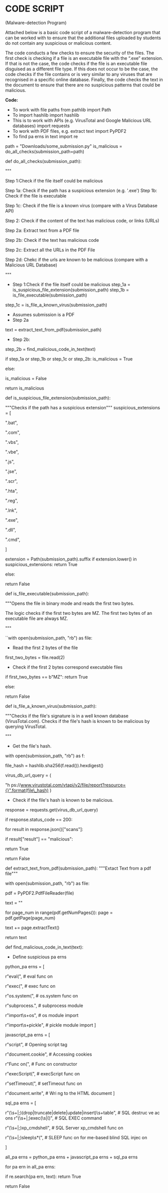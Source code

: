﻿# CODE SCRIPT

(Malware-detection Program)

Attached below is a basic code script of a malware-detection program that can be worked with to
ensure that the additional files uploaded by students do not contain any suspicious or malicious
content.

The code conducts a few checks to ensure the security of the files. The first check is checking if a
file is an executable file with the “.exe” extension. If that is not the case, the code checks if
the file is an executable file disguised as a different file type. If this does not occur to be the
case, the code checks if the file contains or is very similar to any viruses that are recognised in
a specific online database. Finally, the code checks the text in the document to ensure that there
are no suspicious patterns that could be malicious.

**Code:**

- To work with file paths from pathlib import Path
- To import hashlib import hashlib
- This is to work with APIs (e.g. VirusTotal and Google Malicious URL databases) import requests
- To work with PDF files, e.g. extract text import PyPDF2
- To find pa erns in text import re

path = "Downloads/some_submission.py" is_malicious = do_all_checks(submission_path=path)

def do_all_checks(submission_path):

"""

Step 1:Check if the file itself could be malicious

Step 1a: Check if the path has a suspicious extension (e.g. '.exe') Step 1b: Check if the file is
executable

Step 1c: Check if the file is a known virus (compare with a Virus Database API)

Step 2: Check if the content of the text has malicious code, or links (URLs)

Step 2a: Extract text from a PDF file

Step 2b: Check if the text has malicious code

Step 2c: Extract all the URLs in the PDF File

Step 2d: Chekc if the urls are known to be malicious (compare with a Malicious URL Database)

"""

- Step 1:Check if the file itself could be malicious step_1a =
  is_suspicious_file_extension(submission_path) step_1b = is_file_executable(submission_path)

step_1c = is_file_a_known_virus(submission_path)

- Assumes submission is a PDF
- Step 2a

text = extract_text_from_pdf(submission_path)

- Step 2b:

step_2b = find_malicious_code_in_text(text)

if step_1a or step_1b or step_1c or step_2b: is_malicious = True

else:

is_malicious = False

return is_malicious

def is_suspicious_file_extension(submission_path):

"""Checks if the path has a suspicious extension""" suspicious_extensions = [

".bat",

".com",

".vbs",

".vbe",

".js",

".jse",

".scr",

".hta",

".reg",

".lnk",

".exe",

".dll",

".cmd",

]

extension = Path(submission_path).suffix if extension.lower() in suspicious_extensions: return True

else:

return False

def is_file_executable(submission_path):

"""Opens the file in binary mode and reads the first two bytes.

The logic checks if the first two bytes are MZ. The first two bytes of an executable file are always
MZ.

"""

``with open(submission_path, "rb") as file:

- Read the first 2 bytes of the file

first_two_bytes = file.read(2)

- Check if the first 2 bytes correspond executable files

if first_two_bytes == b"MZ": return True

else:

return False

def is_file_a_known_virus(submission_path):

"""Checks if the file's signature is in a well known database (VirusTotal.com). Checks if the file's
hash is known to be malicious by querying VirusTotal.

"""

- Get the file's hash.

with open(submission_path, "rb") as f:

file_hash = hashlib.sha256(f.read()).hexdigest()

virus_db_url_query = (

"h ps://www.virustotal.com/vtapi/v2/file/report?resource={}".format(file\_hash) )

- Check if the file's hash is known to be malicious.

response = requests.get(virus_db_url_query)

if response.status_code == 200:

for result in response.json()["scans"]:

if result["result"] == "malicious":

return True

return False

def extract_text_from_pdf(submission_path): """Extact Text from a pdf file"""

with open(submission_path, "rb") as file:

pdf = PyPDF2.PdfFileReader(file)

text = ""

for page_num in range(pdf.getNumPages()): page = pdf.getPage(page_num)

text += page.extractText()

return text

def find_malicious_code_in_text(text):

- Define suspicious pa erns

python_pa erns = [

r"eval\(", # eval func on

r"exec\(", # exec func on

r"os\.system\(", # os.system func on

r"subprocess\.", # subprocess module

r"import\s+os", # os module import

r"import\s+pickle", # pickle module import ]

javascript_pa erns = [

r"script", # Opening script tag

r"document\.cookie", # Accessing cookies

r"Func on\(", # Func on constructor

r"execScript\(", # execScript func on

r"setTimeout\(", # setTimeout func on

r"document\.write", # Wri ng to the HTML document ]

sql_pa erns = [

r"(\s+|;)(drop|truncate|delete|update|insert)\s+table", # SQL destruc ve ac ons
r"(\s+|;)exec(\s|\()", # SQL EXEC command

r"(\s+|;)xp_cmdshell", # SQL Server xp_cmdshell func on

r"(\s+|;)sleep\s\*\(", # SLEEP func on for me-based blind SQL injec on

]

all_pa erns = python_pa erns + javascript_pa erns + sql_pa erns

for pa ern in all_pa erns:

if re.search(pa ern, text): return True

return False
